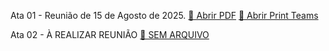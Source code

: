 Ata 01 - Reunião de 15 de Agosto de 2025.
[📄 Abrir PDF](./ata01.pdf)
[📄 Abrir Print Teams](./reuniao01.png)


Ata 02 - À REALIZAR REUNIÃO
[📄 SEM ARQUIVO](./ata01.pdf)

